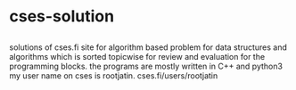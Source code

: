 # cses-solution
## 
solutions of cses.fi site for algorithm based problem for data structures and algorithms which is sorted topicwise for review and evaluation for the programming blocks.
the programs are mostly written in C++ and python3 my user name on cses is rootjatin. cses.fi/users/rootjatin
